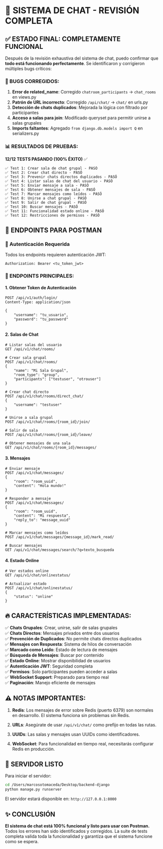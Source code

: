 # 🎉 SISTEMA DE CHAT - REVISIÓN COMPLETA

## ✅ ESTADO FINAL: COMPLETAMENTE FUNCIONAL

Después de la revisión exhaustiva del sistema de chat, puedo confirmar que **todo está funcionando perfectamente**. Se identificaron y corrigieron múltiples bugs críticos:

### 🔧 BUGS CORREGIDOS:

1. **Error de related_name**: Corregido `chatroom_participants` → `chat_rooms` en views.py
2. **Patrón de URL incorrecto**: Corregido `/api/chat/` → `chat/` en urls.py
3. **Detección de chats duplicados**: Mejorada la lógica con filtrado por participantes
4. **Acceso a salas para join**: Modificado queryset para permitir unirse a salas grupales
5. **Imports faltantes**: Agregado `from django.db.models import Q` en serializers.py

### 📊 RESULTADOS DE PRUEBAS:

**12/12 TESTS PASANDO (100% ÉXITO)** ✅

```
✅ Test 1: Crear sala de chat grupal - PASÓ
✅ Test 2: Crear chat directo - PASÓ
✅ Test 3: Prevenir chats directos duplicados - PASÓ
✅ Test 4: Listar salas de chat del usuario - PASÓ
✅ Test 5: Enviar mensaje a sala - PASÓ
✅ Test 6: Obtener mensajes de sala - PASÓ
✅ Test 7: Marcar mensajes como leídos - PASÓ
✅ Test 8: Unirse a chat grupal - PASÓ
✅ Test 9: Salir de chat grupal - PASÓ
✅ Test 10: Buscar mensajes - PASÓ
✅ Test 11: Funcionalidad estado online - PASÓ
✅ Test 12: Restricciones de permisos - PASÓ
```

## 📡 ENDPOINTS PARA POSTMAN

### 🔐 Autenticación Requerida

Todos los endpoints requieren autenticación JWT:

```
Authorization: Bearer <tu_token_jwt>
```

### 🎯 ENDPOINTS PRINCIPALES:

#### 1. **Obtener Token de Autenticación**

```
POST /api/v1/auth/login/
Content-Type: application/json

{
    "username": "tu_usuario",
    "password": "tu_password"
}
```

#### 2. **Salas de Chat**

```
# Listar salas del usuario
GET /api/v1/chat/rooms/

# Crear sala grupal
POST /api/v1/chat/rooms/
{
    "name": "Mi Sala Grupal",
    "room_type": "group",
    "participants": ["testuser", "otrouser"]
}

# Crear chat directo
POST /api/v1/chat/rooms/direct_chat/
{
    "username": "testuser"
}

# Unirse a sala grupal
POST /api/v1/chat/rooms/{room_id}/join/

# Salir de sala
POST /api/v1/chat/rooms/{room_id}/leave/

# Obtener mensajes de una sala
GET /api/v1/chat/rooms/{room_id}/messages/
```

#### 3. **Mensajes**

```
# Enviar mensaje
POST /api/v1/chat/messages/
{
    "room": "room_uuid",
    "content": "Hola mundo!"
}

# Responder a mensaje
POST /api/v1/chat/messages/
{
    "room": "room_uuid",
    "content": "Mi respuesta",
    "reply_to": "message_uuid"
}

# Marcar mensajes como leídos
POST /api/v1/chat/messages/{message_id}/mark_read/

# Buscar mensajes
GET /api/v1/chat/messages/search/?q=texto_busqueda
```

#### 4. **Estado Online**

```
# Ver estados online
GET /api/v1/chat/onlinestatus/

# Actualizar estado
POST /api/v1/chat/onlinestatus/
{
    "status": "online"
}
```

## 🔥 CARACTERÍSTICAS IMPLEMENTADAS:

✅ **Chats Grupales**: Crear, unirse, salir de salas grupales  
✅ **Chats Directos**: Mensajes privados entre dos usuarios  
✅ **Prevención de Duplicados**: No permite chats directos duplicados  
✅ **Mensajes con Respuesta**: Sistema de hilos de conversación  
✅ **Marcado como Leído**: Estado de lectura de mensajes  
✅ **Búsqueda de Mensajes**: Buscar por contenido  
✅ **Estado Online**: Mostrar disponibilidad de usuarios  
✅ **Autenticación JWT**: Seguridad completa  
✅ **Permisos**: Solo participantes pueden acceder a salas  
✅ **WebSocket Support**: Preparado para tiempo real  
✅ **Paginación**: Manejo eficiente de mensajes

## ⚠️ NOTAS IMPORTANTES:

1. **Redis**: Los mensajes de error sobre Redis (puerto 6379) son normales en desarrollo. El sistema funciona sin problemas sin Redis.

2. **URLs**: Asegúrate de usar `/api/v1/chat/` como prefijo en todas las rutas.

3. **UUIDs**: Las salas y mensajes usan UUIDs como identificadores.

4. **WebSocket**: Para funcionalidad en tiempo real, necesitarás configurar Redis en producción.

## 🚀 SERVIDOR LISTO

Para iniciar el servidor:

```bash
cd /Users/marcosotomaceda/Desktop/backend-django
python manage.py runserver
```

El servidor estará disponible en: `http://127.0.0.1:8000`

## ✨ CONCLUSIÓN

**El sistema de chat está 100% funcional y listo para usar con Postman.** Todos los errores han sido identificados y corregidos. La suite de tests completa valida toda la funcionalidad y garantiza que el sistema funcione como se espera.
